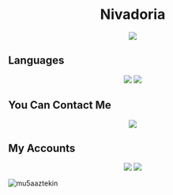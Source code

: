 <h1 align="center">Nivadoria</h1>

<div align="center">
    <a href="https://discord.com/users/334063167606882305" title="Discord Account"><img src="https://lanyard.cnrad.dev/api/474973515817287691"></a>
</div>

## Languages
<div align="center">
<img src="https://img.shields.io/badge/javascript%20-%23323330.svg?&style=for-the-badge&logo=javascript&logoColor=%23F7DF1E"/> 
<img src="https://img.shields.io/badge/html5%20-%23E34F26.svg?&style=for-the-badge&logo=html5&logoColor=white"/> 

</div>

## You Can Contact Me

<div align="center">
<img src="https://img.shields.io/badge/nivadoria@kediler.xyz%20-%23323330.svg?&style=for-the-badge&logo=gmail&logoColor=%ff5959"/> 

</div>

## My Accounts
<p align="center">
   <a href="https://discord.com/users/474973515817287691" target"blank_">
   <img src="https://img.shields.io/badge/discord%20-111111.svg?&style=for-the-badge&logo=discord&logoColor=white"></a>
   <a href="https://github.com/mu5aaztekin" target"blank_"><img src="https://img.shields.io/badge/GitHub%20-111111.svg?&style=for-the-badge&logo=github&logoColor=white"></a>
     <p align="left"> <img src="https://komarev.com/ghpvc/?username=mu5aaztekin&label=Profile%20views&color=0e75b6&style=flat" alt="mu5aaztekin" /> </p> 
